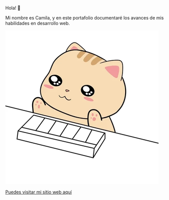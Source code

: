 

Hola! :purple_heart: 

Mi nombre es Camila, y en este portafolio documentaré los avances de mis habilidades en desarrollo web.

![](assets/gif/gato2.webp)


[Puedes visitar mi sitio web aquí](https://camipsv.github.io)
